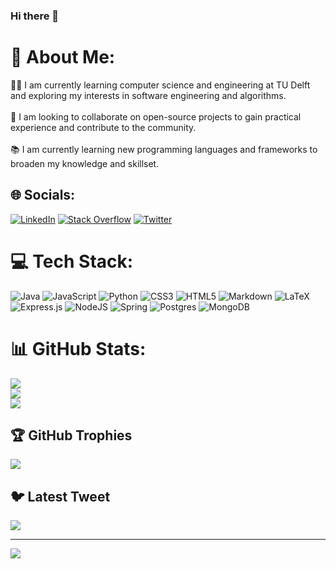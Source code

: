 ### Hi there 👋
# 💫 About Me:
👨‍💻 I am currently learning computer science and engineering at TU Delft and exploring my interests in software engineering and algorithms.<br><br>🤝 I am looking to collaborate on open-source projects to gain practical experience and contribute to the community.<br><br>📚 I am currently learning new programming languages and frameworks to broaden my knowledge and skillset.


## 🌐 Socials:
[![LinkedIn](https://img.shields.io/badge/LinkedIn-%230077B5.svg?logo=linkedin&logoColor=white)]([https://linkedin.com/in/https://www.linkedin.com/in/alexandru-ioan-tabacaru-6481a8253](https://www.linkedin.com/in/alexandru-ioan-tabacaru-6481a8253/)/) [![Stack Overflow](https://img.shields.io/badge/-Stackoverflow-FE7A16?logo=stack-overflow&logoColor=white)](https://stackoverflow.com/users/alex-tabacaru) [![Twitter](https://img.shields.io/badge/Twitter-%231DA1F2.svg?logo=Twitter&logoColor=white)](https://twitter.com/tabacaru11) 

# 💻 Tech Stack:
![Java](https://img.shields.io/badge/java-%23ED8B00.svg?style=for-the-badge&logo=java&logoColor=white) ![JavaScript](https://img.shields.io/badge/javascript-%23323330.svg?style=for-the-badge&logo=javascript&logoColor=%23F7DF1E) ![Python](https://img.shields.io/badge/python-3670A0?style=for-the-badge&logo=python&logoColor=ffdd54) ![CSS3](https://img.shields.io/badge/css3-%231572B6.svg?style=for-the-badge&logo=css3&logoColor=white) ![HTML5](https://img.shields.io/badge/html5-%23E34F26.svg?style=for-the-badge&logo=html5&logoColor=white) ![Markdown](https://img.shields.io/badge/markdown-%23000000.svg?style=for-the-badge&logo=markdown&logoColor=white) ![LaTeX](https://img.shields.io/badge/latex-%23008080.svg?style=for-the-badge&logo=latex&logoColor=white) ![Express.js](https://img.shields.io/badge/express.js-%23404d59.svg?style=for-the-badge&logo=express&logoColor=%2361DAFB) ![NodeJS](https://img.shields.io/badge/node.js-6DA55F?style=for-the-badge&logo=node.js&logoColor=white) ![Spring](https://img.shields.io/badge/spring-%236DB33F.svg?style=for-the-badge&logo=spring&logoColor=white) ![Postgres](https://img.shields.io/badge/postgres-%23316192.svg?style=for-the-badge&logo=postgresql&logoColor=white) ![MongoDB](https://img.shields.io/badge/MongoDB-%234ea94b.svg?style=for-the-badge&logo=mongodb&logoColor=white)
# 📊 GitHub Stats:
![](https://github-readme-stats.vercel.app/api?username=alexandrutabacaru&theme=vue-dark&hide_border=false&include_all_commits=false&count_private=false)<br/>
![](https://github-readme-streak-stats.herokuapp.com/?user=alexandrutabacaru&theme=vue-dark&hide_border=false)<br/>
![](https://github-readme-stats.vercel.app/api/top-langs/?username=alexandrutabacaru&theme=vue-dark&hide_border=false&include_all_commits=false&count_private=false&layout=compact)

## 🏆 GitHub Trophies
![](https://github-profile-trophy.vercel.app/?username=alexandrutabacaru&theme=onedark&no-frame=true&no-bg=false&margin-w=4)

## 🐦 Latest Tweet
[![](https://gtce.itsvg.in/api?username=tabacaru11)](https://github.com/VishwaGauravIn/github-twitter-card-embed)

---
[![](https://visitcount.itsvg.in/api?id=alexandrutabacaru&icon=0&color=3)](https://visitcount.itsvg.in)
